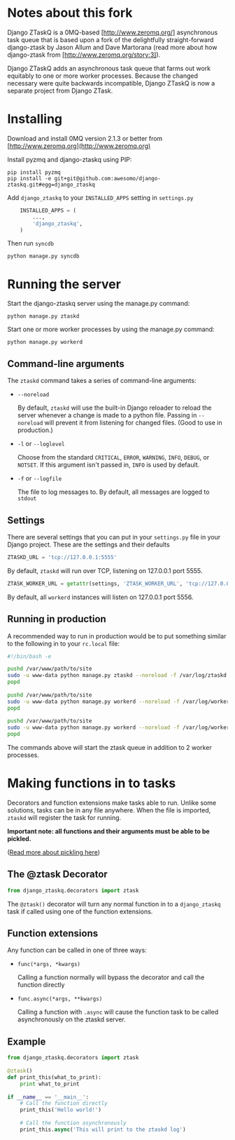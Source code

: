 Notes about this fork
=====================

Django ZTaskQ is a 0MQ-based [http://www.zeromq.org/] asynchronous task queue that is based upon a fork of the 
delightfully straight-forward django-ztask by Jason Allum and Dave Martorana (read more 
about how django-ztask from [http://www.zeromq.org/story:3]).

Django ZTaskQ adds an asynchronous task queue that farms out work equitably to one
or more worker processes.  Because the changed necessary were quite backwards incompatible,
Django ZTaskQ is now a separate project from Django ZTask.

Installing
==========

Download and install 0MQ version 2.1.3 or better from [http://www.zeromq.org](http://www.zeromq.org)

Install pyzmq and django-ztaskq using PIP:

    pip install pyzmq
    pip install -e git+git@github.com:awesomo/django-ztaskq.git#egg=django_ztaskq

Add `django_ztaskq` to your `INSTALLED_APPS` setting in `settings.py`

```python
    INSTALLED_APPS = (
        ...,
        'django_ztaskq',
    )
```

Then run `syncdb`

    python manage.py syncdb
    

Running the server
==================

Start the django-ztaskq server using the manage.py command:

    python manage.py ztaskd

Start one or more worker processes by using the manage.py command:

    python manage.py workerd


Command-line arguments
----------------------

The `ztaskd` command takes a series of command-line arguments:

- `--noreload`
  
  By default, `ztaskd` will use the built-in Django reloader 
  to reload the server whenever a change is made to a python file. Passing
  in `--noreload` will prevent it from listening for changed files.
  (Good to use in production.)

- `-l` or `--loglevel`
  
  Choose from the standard `CRITICAL`, `ERROR`, `WARNING`, 
  `INFO`, `DEBUG`, or `NOTSET`. If this argument isn't passed 
  in, `INFO` is used by default.

- `-f` or `--logfile`
  
  The file to log messages to. By default, all messages are logged
  to `stdout`



Settings
--------

There are several settings that you can put in your `settings.py` file in 
your Django project. These are the settings and their defaults

```python
ZTASKD_URL = 'tcp://127.0.0.1:5555'
```

By default, `ztaskd` will run over TCP, listening on 127.0.0.1 port 5555. 

```python
ZTASK_WORKER_URL = getattr(settings, 'ZTASK_WORKER_URL', 'tcp://127.0.0.1:5556')
```

By default, all `workerd` instances will listen on 127.0.0.1 port 5556.

Running in production
---------------------

A recommended way to run in production would be to put something similar to 
the following in to your `rc.local` file:

```bash
#!/bin/bash -e

pushd /var/www/path/to/site
sudo -u www-data python manage.py ztaskd --noreload -f /var/log/ztaskd.log &
popd
    
pushd /var/www/path/to/site
sudo -u www-data python manage.py workerd --noreload -f /var/log/workerd0.log &
popd
    
pushd /var/www/path/to/site
sudo -u www-data python manage.py workerd --noreload -f /var/log/workerd1.log &
popd
```

The commands above will start the ztask queue in addition to 2 worker processes.

Making functions in to tasks
============================

Decorators and function extensions make tasks able to run. 
Unlike some solutions, tasks can be in any file anywhere. 
When the file is imported, `ztaskd` will register the task for running.

**Important note: all functions and their arguments must be able to be pickled.**

([Read more about pickling here](http://docs.python.org/tutorial/inputoutput.html#the-pickle-module))

The @ztask Decorator
-------------------

```python
from django_ztaskq.decorators import ztask
```

The `@ztask()` decorator will turn any normal function in to a 
`django_ztaskq` task if called using one of the function extensions.

Function extensions
-------------------

Any function can be called in one of three ways:

- `func(*args, *kwargs)`

  Calling a function normally will bypass the decorator and call the function directly

- `func.async(*args, **kwargs)`

  Calling a function with `.async` will cause the function task to be called asynchronously 
  on the ztaskd server. 


Example
-------

```python
from django_ztaskq.decorators import ztask
    
@ztask()
def print_this(what_to_print):
    print what_to_print
        
if __name__ == '__main__':
    # Call the function directly
    print_this('Hello world!')
        
    # Call the function asynchronously
    print_this.async('This will print to the ztaskd log')
```
        
